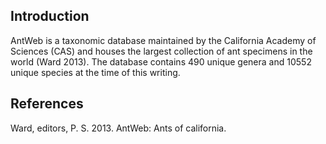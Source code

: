 Introduction
------------

AntWeb is a taxonomic database maintained by the California Academy of
Sciences (CAS) and houses the largest collection of ant specimens in the
world (Ward 2013). The database contains 490 unique genera and 10552
unique species at the time of this writing.



References
----------

Ward, editors, P. S. 2013. AntWeb: Ants of california.
